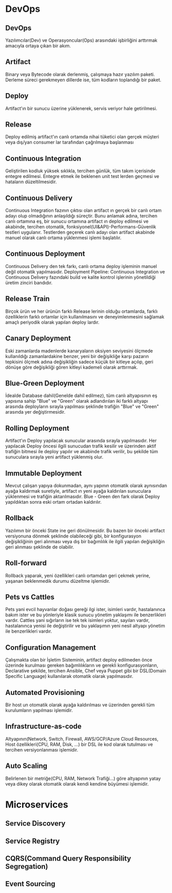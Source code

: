 # DevOps
## DevOps
Yazılımcılar(Dev) ve Operasyoncular(Ops) arasındaki işbirliğini arttırmak amacıyla ortaya çıkan bir akım.
## Artifact
Binary veya Bytecode olarak derlenmiş, çalışmaya hazır yazılım paketi. Derleme süreci gerekmeyen dillerde ise, tüm kodların toplandığı bir paket.
## Deploy
Artifact'ın bir sunucu üzerine yüklenerek, servis veriyor hale getirilmesi.
## Release
Deploy edilmiş artifact'ın canlı ortamda nihai tüketici olan gerçek müşteri veya dış/yan consumer lar tarafından çağrılmaya başlanması 
## Continuous Integration
Geliştirilen kodluk yüksek sıklıkla, tercihen günlük, tüm takım içerisinde entegre edilmesi. Entegre etmek ile beklenen unit test lerden geçmesi ve hataların düzeltilmesidir.   
## Continuous Delivery
Continuous Integration fazının çıktısı olan artifact ın gerçek bir canlı ortam adayı olup olmadığının anlaşıldığı süreçtir. Bunu anlamak adına, tercihen canlı ortamına eş, bir sunucu ortamına artifact ın deploy edilmesi ve akabinde, tercihen otomatik, fonksiyonel(UI&API)-Performans-Güvenlik testleri uygulanır. Testlerden geçerek canlı adayı olan artifact akabinde manuel olarak canlı ortama yüklenmesi işlemi başlatılır. 
## Continuous Deployment
Continuous Delivery den tek farkı, canlı ortama deploy işleminin manuel değil otomatik yapılmasıdır.
Deployment Pipeline: Continuous Integration ve Continuous Delivery fazındaki build ve kalite kontrol işlerinin yönetildiği üretim zinciri bandıdır. 
## Release Train 
Birçok ürün ve her ürünün farklı Release lerinin olduğu ortamlarda, farklı özelliklerin farklı ortamlar için kullanılmasını ve deneyimlenmesini sağlamak amaçlı periyodik olarak yapılan deploy lardır.
## Canary Deployment
Eski zamanlarda madenlerde kanaryaların oksiyen seviyesini ölçmede kullanıldığı zamanlardakine benzer, yeni bir değişikliğe karşı pazarın tepkisini ölçmek adına değişikliğin sadece küçük bir kitleye açılıp, geri dönüşe göre değişikliği gören kitleyi kademeli olarak arttırmak.  
## Blue-Green Deployment
İdealde Database dahil(Genelde dahil edilmez), tüm canlı altyapısının eş yapısına sahip "Blue" ve "Green" olarak adlandırılan iki farklı altyapı arasında deployların sırayla yapılması şeklinde trafiğin "Blue" ve "Green" arasında yer değiştirmesidir. 
## Rolling Deployment
Artifact'ın Deploy yapılacak sunucular arasında sırayla yapılmasıdır. Her yapılacak Deploy öncesi ilgili sunucudan trafik kesilir ve üzerinden aktif trafiğin bitmesi ile deploy yapılır ve akabinde trafik verilir,  bu şekilde tüm sunuculara sırayla yeni artifact yüklenmiş olur.
## Immutable Deployment
Mevcut çalışan yapıya dokunmadan, aynı yapının otomatik olarak aynısından ayağa kaldırmak suretiyle, artifact ın yeni ayağa kaldırılan sunuculara yüklenmesi ve trafiğin aktarılmasıdır. Blue - Green den fark olarak Deploy yapıldıktan sonra eski ortam ortadan kaldırılır.

## Rollback
Yazılımın bir önceki State ine geri dönülmesidir. Bu bazen bir önceki artifact versiyonuna dönmek şeklinde olabileceği gibi, bir konfigurasyon değişikliğinin geri alınması veya dış bir bağımlılık ile ilgili yapılan değişikliğin geri alınması şeklinde de olabilir. 
## Roll-forward
Rollback yaparak, yeni özellikleri canlı ortamdan geri çekmek yerine, yaşanan beklenmedik durumu düzeltme işlemidir.

## Pets vs Cattles
Pets yani evcil hayvanlar doğası gereği ilgi ister, isimleri vardır, hastalanınca bakım ister ve bu yönleriyle klasik sunucu yönetim yaklaşımı ile benzerlikleri vardır. Cattles yani sığırların ise tek tek isimleri yoktur, sayıları vardır, hastalanınca yenisi ile değiştirilir ve bu yaklaşımın yeni nesil altyapı yönetim ile benzerlikleri vardır.   
## Configuration Management
Çalışmakta olan bir İşletim Sisteminin, artifact deploy edilmeden önce üzerinde kurulması gereken bağımlılıkların ve gerekli konfigurasyonların, Declarative şekilde, tercihen Ansible, Chef veya Puppet gibi bir DSL(Domain Specific Language) kullanılarak otomatik olarak yapılmasıdır.  
## Automated Provisioning
Bir host un otomatik olarak ayağa kaldırılması ve üzerinden gerekli tüm kurulumların yapılması işlemidir.
## Infrastructure-as-code
Altyapının(Network, Switch, Firewall, AWS/GCP/Azure Cloud Resources, Host özellikleri(CPU, RAM, Disk, ...) bir DSL ile kod olarak tutulması ve tercihen versiyonlanması işlemidir.

## Auto Scaling
Belirlenen bir metriğe(CPU, RAM, Network Trafiği...) göre altyapının yatay veya dikey olarak otomatik olarak kendi kendine büyümesi işlemidir.

# Microservices
## Service Discovery
## Service Registry
## CQRS(Command Query Responsibility Segregation)
## Event Sourcing
